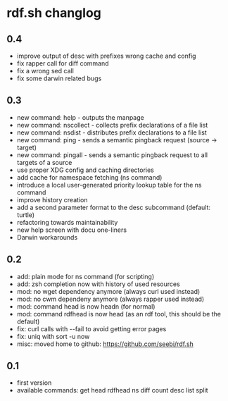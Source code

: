 # rdf.sh changlog
## 0.4
 * improve output of desc with prefixes wrong cache and config
 * fix rapper call for diff command
 * fix a wrong sed call
 * fix some darwin related bugs

## 0.3
 * new command: help - outputs the manpage
 * new command: nscollect - collects prefix declarations of a file list
 * new command: nsdist - distributes prefix declarations to a file list
 * new command: ping - sends a semantic pingback request (source -> target)
 * new command: pingall - sends a semantic pingback request to all targets of a source
 * use proper XDG config and caching directories
 * add cache for namespace fetching (ns command)
 * introduce a local user-generated priority lookup table for the ns command
 * improve history creation
 * add a second parameter format to the desc subcommand (default: turtle)
 * refactoring towards maintainability
 * new help screen with docu one-liners
 * Darwin workarounds

## 0.2
 * add: plain mode for ns command (for scripting)
 * add: zsh completion now with history of used resources
 * mod: no wget dependency anymore (always curl used instead)
 * mod: no cwm dependeny anymore (always rapper used instead)
 * mod: command head is now headn (for normal)
 * mod: command rdfhead is now head (as an rdf tool, this should be the default)
 * fix: curl calls with --fail to avoid getting error pages
 * fix: uniq with sort -u now
 * misc: moved home to github: https://github.com/seebi/rdf.sh

## 0.1
 * first version
 * available commands: get head rdfhead ns diff count desc list split
